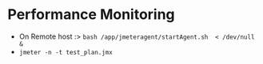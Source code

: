 # Performance Monitoring
- On Remote host :> `bash /app/jmeteragent/startAgent.sh  < /dev/null &`
- `jmeter -n -t test_plan.jmx`
